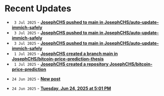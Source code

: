 # Recent Updates

<!-- stackoverflow-feed start -->
<!-- stackoverflow-feed end -->
<!-- github-feed start -->
- ` 3 Jul 2025` - **[JosephCHS pushed to main in JosephCHS/auto-update-immich-safely](https://github.com/JosephCHS/auto-update-immich-safely/compare/a4ce97979a...2987463e94)**
- ` 3 Jul 2025` - **[JosephCHS pushed to main in JosephCHS/auto-update-immich-safely](https://github.com/JosephCHS/auto-update-immich-safely/compare/91321bad02...a4ce97979a)**
- ` 3 Jul 2025` - **[JosephCHS pushed to main in JosephCHS/auto-update-immich-safely](https://github.com/JosephCHS/auto-update-immich-safely/compare/22db88ac14...91321bad02)**
- ` 1 Jul 2025` - **[JosephCHS created a branch main in JosephCHS/bitcoin-price-prediction-thesis](https://github.com/JosephCHS/bitcoin-price-prediction-thesis/compare/main)**
- ` 1 Jul 2025` - **[JosephCHS created a repository JosephCHS/bitcoin-price-prediction](https://github.com/JosephCHS/bitcoin-price-prediction//)**
<!-- github-feed end -->
<!-- bearblog-feed start -->
- `24 Jun 2025` - **[New post](https://joechs.bearblog.dev/new-post/)**
<!-- bearblog-feed end -->
<!-- listedto-feed start -->
- `24 Jun 2025` - **[Tuesday, Jun 24, 2025 at 5:01 PM](https://listed.to/@joechs/62947/tuesday-jun-24-2025-at-5-01-pm)**
<!-- listedto-feed end -->